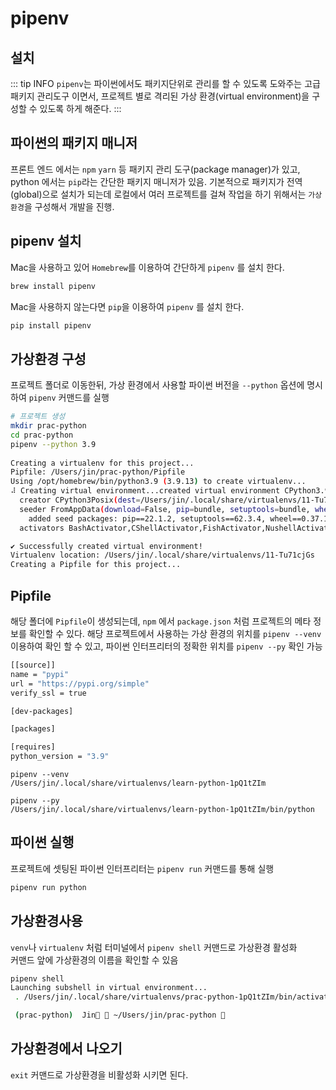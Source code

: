 # pipenv

## 설치   
::: tip INFO
`pipenv`는 파이썬에서도 패키지단위로 관리를 할 수 있도록 도와주는 고급 패키지 관리도구 이면서, 프로젝트 별로 격리된 가상 환경(virtual environment)을 구성할 수 있도록 하게 해준다.
:::

## 파이썬의 패키지 매니저
프론트 엔드 에서는 `npm` `yarn` 등 패키지 관리 도구(package manager)가 있고, python 에서는 `pip`라는 간단한 패키지 매니저가 있음. 기본적으로 패키지가 전역(global)으로 설치가 되는데 로컬에서 여러 프로젝트를 걸쳐 작업을 하기 위해서는 `가상환경`을 구성해서 개발을 진행.

## pipenv 설치   

Mac을 사용하고 있어 `Homebrew`를 이용하여 간단하게 `pipenv` 를 설치 한다.   
```sh
brew install pipenv
```   
Mac을 사용하지 않는다면 `pip`을 이용하여 `pipenv` 를 설치 한다.   
```sh
pip install pipenv
```   
## 가상환경 구성   

프로젝트 폴더로 이동한뒤, 가상 환경에서 사용할 파이썬 버전을 `--python` 옵션에 명시하여 `pipenv` 커맨드를 실행

```sh
# 프로젝트 생성
mkdir prac-python
cd prac-python
pipenv --python 3.9
     
Creating a virtualenv for this project...
Pipfile: /Users/jin/prac-python/Pipfile
Using /opt/homebrew/bin/python3.9 (3.9.13) to create virtualenv...
⠼ Creating virtual environment...created virtual environment CPython3.9.13.final.0-64 in 321ms
  creator CPython3Posix(dest=/Users/jin/.local/share/virtualenvs/11-Tu71cjGs, clear=False, no_vcs_ignore=False, global=False)
  seeder FromAppData(download=False, pip=bundle, setuptools=bundle, wheel=bundle, via=copy, app_data_dir=/Users/jin/Library/Application Support/virtualenv)
    added seed packages: pip==22.1.2, setuptools==62.3.4, wheel==0.37.1
  activators BashActivator,CShellActivator,FishActivator,NushellActivator,PowerShellActivator,PythonActivator

✔ Successfully created virtual environment! 
Virtualenv location: /Users/jin/.local/share/virtualenvs/11-Tu71cjGs
Creating a Pipfile for this project...

```   

## Pipfile

해당 폴더에 `Pipfile`이 생성되는데, `npm` 에서 `package.json` 처럼 프로젝트의 메타 정보를 확인할 수 있다. 해당 프로젝트에서 사용하는 가상 환경의 위치를 `pipenv --venv`이용하여 확인 할 수 있고, 파이썬 인터프리터의 정확한 위치를 `pipenv --py` 확인 가능   
```sh   
[[source]]
name = "pypi"
url = "https://pypi.org/simple"
verify_ssl = true

[dev-packages]

[packages]

[requires]
python_version = "3.9"
```   
```
pipenv --venv      
/Users/jin/.local/share/virtualenvs/learn-python-1pQ1tZIm

pipenv --py        
/Users/jin/.local/share/virtualenvs/learn-python-1pQ1tZIm/bin/python

```   

## 파이썬 실행
프로젝트에 셋팅된 파이썬 인터프리터는 `pipenv run` 커맨드를 통해 실행

```sh
pipenv run python
```   

## 가상환경사용   

`venv`나 `virtualenv` 처럼 터미널에서 `pipenv shell` 커맨드로 가상환경 활성화   
커맨드 앞에 가상환경의 이름을 확인할 수 있음   
```sh   
pipenv shell     
Launching subshell in virtual environment...
 . /Users/jin/.local/share/virtualenvs/prac-python-1pQ1tZIm/bin/activate

 (prac-python)  Jin🦄  ~/Users/jin/prac-python 
```   
## 가상환경에서 나오기

`exit` 커맨드로 가상환경을 비활성화 시키면 된다.

<script setup>
  import Comment from '../../.vitepress/components/Comment.vue'
</script>
<Comment />